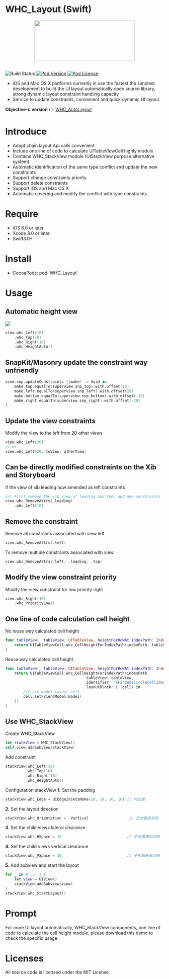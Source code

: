 # WHC_Layout (Swift)
<div align=center><img src="https://github.com/netyouli/WHC_AutoLayoutKit/blob/master/Gif/WHC_AutoLayoutLogo.png" width = "319.5" height = "129"/></div></br>

![Build Status](https://api.travis-ci.org/netyouli/WHC_Layout.svg?branch=master)
[![Pod Version](http://img.shields.io/cocoapods/v/WHC_Layout.svg?style=flat)](http://cocoadocs.org/docsets/WHC_Layout/)
[![Pod License](http://img.shields.io/cocoapods/l/WHC_Layout.svg?style=flat)](https://opensource.org/licenses/MIT)

-  iOS and Mac OS X platforms currently in use the fastest the simplest development to build the UI layout automatically open source library, strong dynamic layout constraint handling capacity
-  Service to update constraints, convenient and quick dynamic UI layout.

**Objective-c version** 👉 [WHC_AutoLayout](https://github.com/netyouli/WHC_AutoLayoutKit)

Introduce
==============
-  Adopt chain layout Api calls convenient
-  Include one line of code to calculate UITableViewCell highly module
-  Contains WHC_StackView module (UIStackView purpose alternative system)
-  Automatic identification of the same type conflict and update the new constraints
-  Support change constraints priority
-  Support delete constraints
-  Support iOS and Mac OS X
-  Automatic covering and modify the conflict with type constraints

Require
==============
* iOS 8.0 or later
* Xcode 8.0 or later
* Swift3.0+

Install
==============
* CocoaPods: pod 'WHC_Layout'

Usage
==============

## Automatic height view
![](https://github.com/netyouli/WHC_Layout/blob/master/Gif/autoHeight.gif)

```swift
view.whc_Left(10)
    .whc_Top(10)
    .whc_Right(10)
    .whc_HeightAuto()
```

## SnapKit/Masonry update the constraint way unfriendly
```swift
view.snp.updateConstraints {(make) -> Void in
    make.top.equalTo(superview.snp_top).with.offset(10) 
    make.left.equalTo(superview.snp_left).with.offset(20)
    make.bottom.equalTo(superview.snp_bottom).with.offset(-10)
    make.right.equalTo(superview.snp_right).with.offset(-10)
}
```

## Update the view constraints
Modify the view to the left from 20 other views
```swift
view.whc_Left(20)
// or
view.whc_Left(20, toView: otherView)
```

## Can be directly modified constraints on the Xib and Storyboard
If the view of xib leading now amended as left constraints
```swift
/// First remove the xib view of leading and then add new constraints
view.whc_RemoveAttrs(.leading)
    .whc_Left(10)
```

## Remove the constraint

Remove all constraints associated with view left
```swift
view.whc_RemoveAttrs(.left)
```
To remove multiple constraints associated with view
```swift
view.whc_RemoveAttrs(.left, .leading, .top)
```

## Modify the view constraint priority

Modify the view constraint for low priority right
```swift
view.whc_Right(10)
    .whc_PriorityLow()
```

## One line of code calculation cell height

No reuse way calculated cell height
```swift
func tableView(_ tableView: UITableView, heightForRowAt indexPath: IndexPath) -> CGFloat {
    return UITableViewCell.whc_CellHeightForIndexPath(indexPath, tableView: tableView)
}
```

Reuse way calculated cell height
```swift
func tableView(_ tableView: UITableView, heightForRowAt indexPath: IndexPath) -> CGFloat {
    return UITableViewCell.whc_CellHeightForIndexPath(indexPath, 
                                    tableView: tableView, 
                                    identifier: "kFirendsCircleCellIdentifier",
                                    layoutBlock: { (cell) in
        /// use model layout cell
        cell.setFriendModel(model)
    })
}
```
## Use WHC_StackView

Create WHC_StackView
```swift
let stackView = WHC_StackView()
self.view.addSubview(stackView)
```

Add constraint
```swift
stackView.whc_Left(10)
         .whc_Top(10)
         .whc_Right(10)
         .whc_HeightAuto()
```

Configuration stackView
**1.** Set the padding
```swift
stackView.whc_Edge = UIEdgeInsetsMake(10, 10, 10, 10) // 内边距
```
**2.** Set the layout direction
```swift
stackView.whc_Orientation = .Vertical                  // 自动垂直布局
```
**3.** Set the child views lateral clearance
```swift
stackView.whc_HSpace = 10                             // 子视图横向间隙
```
**4.** Set the child views vertical clearance
```swift
stackView.whc_VSpace = 10                             // 子视图垂直间隙
```
**5.** Add subview and start the layout 
```swift
for _ in 0 ... 3 {
    let view = UIView()
    stackView.addSubview(view)        
}
stackView.whc_StartLayout()
```
Prompt
==============
For more UI layout automatically, WHC_StackView components, one line of code to calculate the cell height module, please download this demo to check the specific usage

Licenses
==============
All source code is licensed under the MIT License.

